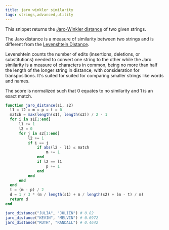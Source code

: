 ```yaml
---
title: jaro winkler similarity
tags: strings,advanced,utility
---
```

This snippet returns the [Jaro-Winkler distance](https://en.wikipedia.org/wiki/Jaro%E2%80%93Winkler_distance#Jaro_Similarity)  of two given strings.

The Jaro distance is a measure of similarity between two strings and is different from the [Levenshtein Distance](https://en.wikipedia.org/wiki/Levenshtein_distance).

Levenshtein counts the number of edits (insertions, deletions, or substitutions) needed to convert one string to the other while the Jaro similarity is a measure of characters in common, being no more than half the length of the longer string in distance, with consideration for transpositions. It's suited for suited for comparing smaller strings like words and names.

The score is normalized such that   0   equates to no similarity and   1   is an exact match.

```jl
function jaro_distance(s1, s2)
  l1 = l2 = m = p = t = 0
  match = max(length(s1), length(s2)) / 2 - 1
  for i in s1[1:end]
      l1 += 1
      l2 = 0
      for j in s2[1:end]
          l2 += 1
          if i == j
              if abs(l2 - l1) ≤ match
                  m += 1
              end
              if l2 == l1
                  p += 1
              end
          end
      end
  end
  t = (m - p) / 2
  d = 1 / 3 * (m / length(s1) + m / length(s2) + (m - t) / m)
  return d
end
```

```jl
jaro_distance("JULIA", "JULIEN") # 0.82
jaro_distance("KEVIN", "MELVIN") # 0.6972
jaro_distance("RUTH", "RANDALL") # 0.4642
```

